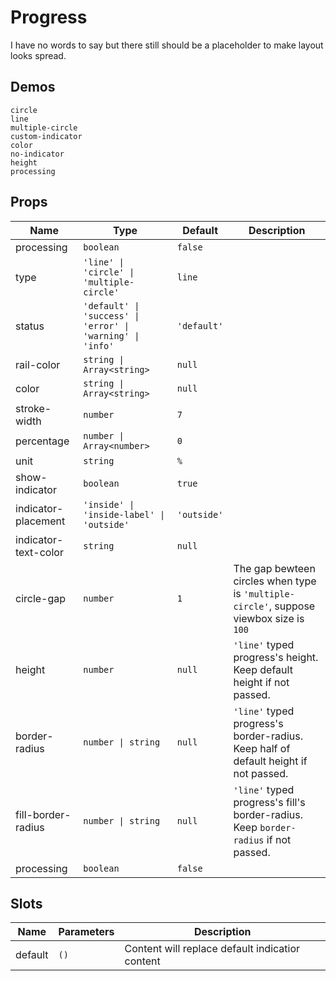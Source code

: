 # Progress
I have no words to say but there still should be a placeholder to make layout looks spread.
## Demos
```demo
circle
line
multiple-circle
custom-indicator
color
no-indicator
height
processing
```
## Props
|Name|Type|Default|Description|
|-|-|-|-|
|processing|`boolean`|`false`||
|type|`'line' \| 'circle' \| 'multiple-circle'`|`line`||
|status|`'default' \| 'success' \| 'error' \| 'warning' \| 'info'`|`'default'`||
|rail-color|`string \| Array<string>`|`null`||
|color|`string \| Array<string>`|`null`||
|stroke-width|`number`|`7`||
|percentage|`number \| Array<number>`|`0`||
|unit|`string`|`%`||
|show-indicator|`boolean`|`true`||
|indicator-placement|`'inside' \| 'inside-label' \| 'outside'`|`'outside'`||
|indicator-text-color|`string`|`null`||
|circle-gap|`number`|`1`|The gap bewteen circles when type is `'multiple-circle'`, suppose viewbox size is `100`|
|height|`number`|`null`|`'line'` typed progress's height. Keep default height if not passed.|
|border-radius|`number \| string`|`null`|`'line'` typed progress's border-radius. Keep half of default height if not passed.|
|fill-border-radius|`number \| string`|`null`|`'line'` typed progress's fill's border-radius. Keep `border-radius` if not passed.|
|processing|`boolean`|`false`||


## Slots
|Name|Parameters|Description|
|-|-|-|
|default|`()`|Content will replace default indicatior content|